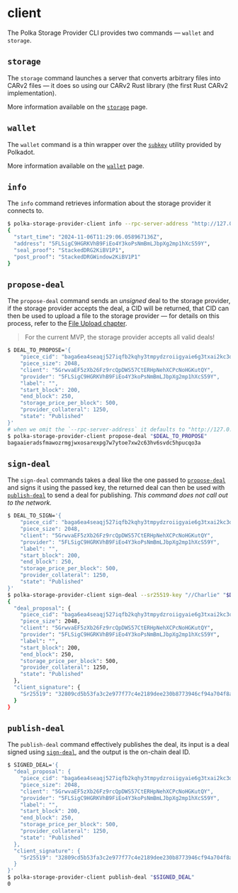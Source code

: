 # client
The Polka Storage Provider CLI provides two commands — `wallet` and `storage`.

## `storage`

The `storage` command launches a server that converts arbitrary files into CARv2 files
— it does so using our CARv2 Rust library (the first Rust CARv2 implementation).

More information available on the [`storage`](./storage.md) page.

## `wallet`

The `wallet` command is a thin wrapper over the [`subkey`](https://docs.substrate.io/reference/command-line-tools/subkey/) utility provided by Polkadot.

More information available on the [`wallet`](./wallet.md) page.

## `info`

The `info` command retrieves information about the storage provider it connects to.

```bash
$ polka-storage-provider-client info --rpc-server-address "http://127.0.0.1:8000"
{
  "start_time": "2024-11-06T11:29:06.058967136Z",
  "address": "5FLSigC9HGRKVhB9FiEo4Y3koPsNmBmLJbpXg2mp1hXcS59Y",
  "seal_proof": "StackedDRG2KiBV1P1",
  "post_proof": "StackedDRGWindow2KiBV1P1"
}
```

## `propose-deal`

The `propose-deal` command sends an *unsigned* deal to the storage provider,
if the storage provider accepts the deal, a CID will be returned,
that CID can then be used to upload a file to the storage provider —
for details on this process, refer to the [File Upload chapter](../../getting-started/file-upload.md).

> For the current MVP, the storage provider accepts all valid deals!

```bash
$ DEAL_TO_PROPOSE='{
    "piece_cid": "baga6ea4seaqj527iqfb2kqhy3tmpydzroiigyaie6g3txai2kc3ooyl7kgpeipi",
    "piece_size": 2048,
    "client": "5GrwvaEF5zXb26Fz9rcQpDWS57CtERHpNehXCPcNoHGKutQY",
    "provider": "5FLSigC9HGRKVhB9FiEo4Y3koPsNmBmLJbpXg2mp1hXcS59Y",
    "label": "",
    "start_block": 200,
    "end_block": 250,
    "storage_price_per_block": 500,
    "provider_collateral": 1250,
    "state": "Published"
}'
# when we omit the `--rpc-server-address` it defaults to "http://127.0.0.1:8000"
$ polka-storage-provider-client propose-deal "$DEAL_TO_PROPOSE"
bagaaieradsfmawozrmgjwxosarexpg7w7ytoe7xw2c63hv6svdc5hpucqo3a
```

## `sign-deal`

The `sign-deal` commands takes a deal like the one passed to [`propose-deal`](#propose-deal) and signs it using the passed key,
the returned deal can then be used with [`publish-deal`](#publish-deal) to send a deal for publishing.
*This command does not call out to the network.*

```bash
$ DEAL_TO_SIGN='{
    "piece_cid": "baga6ea4seaqj527iqfb2kqhy3tmpydzroiigyaie6g3txai2kc3ooyl7kgpeipi",
    "piece_size": 2048,
    "client": "5GrwvaEF5zXb26Fz9rcQpDWS57CtERHpNehXCPcNoHGKutQY",
    "provider": "5FLSigC9HGRKVhB9FiEo4Y3koPsNmBmLJbpXg2mp1hXcS59Y",
    "label": "",
    "start_block": 200,
    "end_block": 250,
    "storage_price_per_block": 500,
    "provider_collateral": 1250,
    "state": "Published"
}'
$ polka-storage-provider-client sign-deal --sr25519-key "//Charlie" "$DEAL_TO_SIGN"
{
  "deal_proposal": {
    "piece_cid": "baga6ea4seaqj527iqfb2kqhy3tmpydzroiigyaie6g3txai2kc3ooyl7kgpeipi",
    "piece_size": 2048,
    "client": "5GrwvaEF5zXb26Fz9rcQpDWS57CtERHpNehXCPcNoHGKutQY",
    "provider": "5FLSigC9HGRKVhB9FiEo4Y3koPsNmBmLJbpXg2mp1hXcS59Y",
    "label": "",
    "start_block": 200,
    "end_block": 250,
    "storage_price_per_block": 500,
    "provider_collateral": 1250,
    "state": "Published"
  },
  "client_signature": {
    "Sr25519": "32809cd5b53fa3c2e977f77c4e2189dee230b8773946cf94a704f8af19c578289c11ad256b56146195cfc5d7bb8f670003e4575e133f799f19696495046ed58f"
  }
}
```

## `publish-deal`

The `publish-deal` command effectively publishes the deal, its input is a deal signed using [`sign-deal`](#sign-deal),
and the output is the on-chain deal ID.

```bash
$ SIGNED_DEAL='{
  "deal_proposal": {
    "piece_cid": "baga6ea4seaqj527iqfb2kqhy3tmpydzroiigyaie6g3txai2kc3ooyl7kgpeipi",
    "piece_size": 2048,
    "client": "5GrwvaEF5zXb26Fz9rcQpDWS57CtERHpNehXCPcNoHGKutQY",
    "provider": "5FLSigC9HGRKVhB9FiEo4Y3koPsNmBmLJbpXg2mp1hXcS59Y",
    "label": "",
    "start_block": 200,
    "end_block": 250,
    "storage_price_per_block": 500,
    "provider_collateral": 1250,
    "state": "Published"
  },
  "client_signature": {
    "Sr25519": "32809cd5b53fa3c2e977f77c4e2189dee230b8773946cf94a704f8af19c578289c11ad256b56146195cfc5d7bb8f670003e4575e133f799f19696495046ed58f"
  }
}'
$ polka-storage-provider-client publish-deal "$SIGNED_DEAL"
0
```
